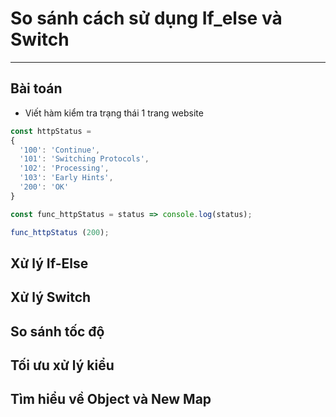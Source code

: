 # So sánh cách sử dụng If_else và Switch
---
## Bài toán
- Viết hàm kiểm tra trạng thái 1 trang website
```js
const httpStatus =
{
  '100': 'Continue',
  '101': 'Switching Protocols',
  '102': 'Processing',
  '103': 'Early Hints',
  '200': 'OK'
}

const func_httpStatus = status => console.log(status);

func_httpStatus (200);
```

## Xử lý If-Else


## Xử lý Switch

## So sánh tốc độ

## Tối ưu xử lý kiểu

## Tìm hiểu về Object và New Map


